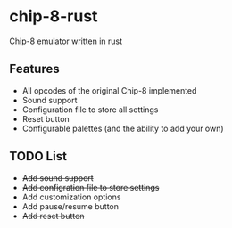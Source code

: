 # chip-8-rust
Chip-8 emulator written in rust

## Features
- All opcodes of the original Chip-8 implemented
- Sound support
- Configuration file to store all settings
- Reset button
- Configurable palettes (and the ability to add your own)

## TODO List
- ~~Add sound support~~
- ~~Add configration file to store settings~~
- Add customization options
- Add pause/resume button
- ~~Add reset button~~
